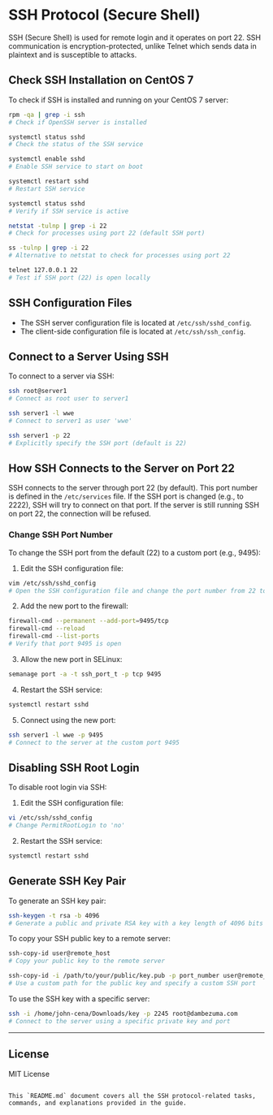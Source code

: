 # SSH Protocol (Secure Shell)

SSH (Secure Shell) is used for remote login and it operates on port 22. SSH communication is encryption-protected, unlike Telnet which sends data in plaintext and is susceptible to attacks.

## Check SSH Installation on CentOS 7
To check if SSH is installed and running on your CentOS 7 server:

```bash
rpm -qa | grep -i ssh
# Check if OpenSSH server is installed

systemctl status sshd
# Check the status of the SSH service

systemctl enable sshd
# Enable SSH service to start on boot

systemctl restart sshd
# Restart SSH service

systemctl status sshd
# Verify if SSH service is active

netstat -tulnp | grep -i 22
# Check for processes using port 22 (default SSH port)

ss -tulnp | grep -i 22
# Alternative to netstat to check for processes using port 22

telnet 127.0.0.1 22
# Test if SSH port (22) is open locally
```

## SSH Configuration Files
- The SSH server configuration file is located at `/etc/ssh/sshd_config`.
- The client-side configuration file is located at `/etc/ssh/ssh_config`.

## Connect to a Server Using SSH
To connect to a server via SSH:

```bash
ssh root@server1
# Connect as root user to server1

ssh server1 -l wwe
# Connect to server1 as user 'wwe'

ssh server1 -p 22
# Explicitly specify the SSH port (default is 22)
```

## How SSH Connects to the Server on Port 22
SSH connects to the server through port 22 (by default). This port number is defined in the `/etc/services` file. If the SSH port is changed (e.g., to 2222), SSH will try to connect on that port. If the server is still running SSH on port 22, the connection will be refused.

### Change SSH Port Number
To change the SSH port from the default (22) to a custom port (e.g., 9495):

1. Edit the SSH configuration file:

```bash
vim /etc/ssh/sshd_config
# Open the SSH configuration file and change the port number from 22 to 9495
```

2. Add the new port to the firewall:

```bash
firewall-cmd --permanent --add-port=9495/tcp
firewall-cmd --reload
firewall-cmd --list-ports
# Verify that port 9495 is open
```

3. Allow the new port in SELinux:

```bash
semanage port -a -t ssh_port_t -p tcp 9495
```

4. Restart the SSH service:

```bash
systemctl restart sshd
```

5. Connect using the new port:

```bash
ssh server1 -l wwe -p 9495
# Connect to the server at the custom port 9495
```

## Disabling SSH Root Login
To disable root login via SSH:

1. Edit the SSH configuration file:

```bash
vi /etc/ssh/sshd_config
# Change PermitRootLogin to 'no'
```

2. Restart the SSH service:

```bash
systemctl restart sshd
```

## Generate SSH Key Pair
To generate an SSH key pair:

```bash
ssh-keygen -t rsa -b 4096
# Generate a public and private RSA key with a key length of 4096 bits
```

To copy your SSH public key to a remote server:

```bash
ssh-copy-id user@remote_host
# Copy your public key to the remote server

ssh-copy-id -i /path/to/your/public/key.pub -p port_number user@remote_host
# Use a custom path for the public key and specify a custom SSH port
```

To use the SSH key with a specific server:

```bash
ssh -i /home/john-cena/Downloads/key -p 2245 root@dambezuma.com
# Connect to the server using a specific private key and port
```

---

## License
MIT License
```

This `README.md` document covers all the SSH protocol-related tasks, commands, and explanations provided in the guide.
